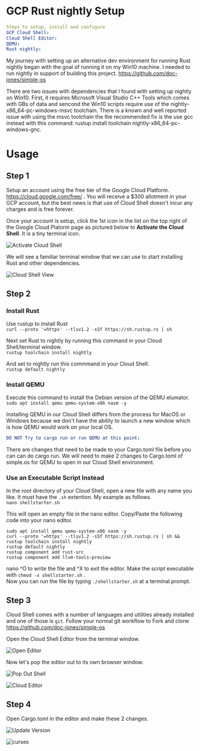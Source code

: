 # GCP Rust nightly Setup
```yaml
Steps to setup, install and configure 
GCP Cloud Shell:  
Cloud Shell Editor:   
QEMU: 
Rust nightly:  
```
  
My journey with setting up an alternative dev environment for running Rust nightly began with the goal of running it on my Win10 machine. I needed to run nightly in support of building this project.  https://github.com/doc-jones/simple-os  
  
There are two issues with dependencies that I found with setting up nightly on Win10. First, it requires Microsoft Visual Studio C++ Tools which comes with GBs of data and sencond the Win10 scripts require use of the nightly-x86_64-pc-windows-msvc toolchain.  There is a known and well reported issue with using the msvc toolchain the the recommended fix is the use gcc instead with this command:  rustup install toolchain nightly-x86_64-pc-windows-gnc.  

# Usage  

## Step 1  

Setup an account using the free tier of the Google Cloud Platform. https://cloud.google.com/free/ . You will receive a $300 allotment in your GCP account, but the best news is that use of Cloud Shell doesn't incur any charges and is free forever.  

Once your account is setup, click the 1st icon in the list on the top right of the Google Cloud Platorm page as pictured below to **Activate the Cloud Shell**. It is a tiny terminal icon.  

![Activate Cloud Shell](https://user-images.githubusercontent.com/37349558/107147554-b3b64600-691c-11eb-8fd2-0b576af2da11.png)  

We will see a familiar terminal window that we can use to start installing Rust and other dependencies.  

![Cloud Shell View](https://user-images.githubusercontent.com/37349558/107151882-06026180-6933-11eb-99b2-640628512192.png)  

## Step 2

### Install Rust
  
Use rustup to install Rust  
`curl --proto '=https' --tlsv1.2 -sSf https://sh.rustup.rs | sh`  

Next set Rust to nightly by running this command in your Cloud Shell/terminal window.  
`rustup toolchain install nightly`

And set to nightly run this commmand in your Cloud Shell.  
`rustup default nightly`  

### Install QEMU
  
Execute this command to install the Debian version of the QEMU elumator.  
`sudo apt install qemu qemu-system-x86 nasm -y`  
  
Installing QEMU in our Cloud Shell differs from the process for MacOS or Windows because we don't have the ability to launch a new window which is how QEMU would work on your local OS.
```yaml
DO NOT Try to cargo run or run QEMU at this point:
```  
  
There are changes that need to be made to your Cargo.toml file before you can can do cargo run. We will need to make 2 changes to Cargo.toml of simple.os for QEMU to open in our Cloud Shell environment.  
  
### Use an Executable Script Instead
  
In the root directory of your Cloud Shell, open a new file with any name you like. It must have the `.sh` extention.  My example as follows.  
`nano shellstarter.sh`  
  
This will open an empty file in the nano editor.  Copy/Paste the following code into your nano editor.  
```
sudo apt install qemu qemu-system-x86 nasm -y
curl --proto '=https' --tlsv1.2 -sSf https://sh.rustup.rs | sh &&
rustup toolchain install nightly
rustup default nightly
rustup component add rust-src
rustup component add llvm-tools-preview
```  
nano ^O to write the file and ^X to exit the editor. Make the script executable with `chmod -x shellstarter.sh` .  
Now you can run the file by typing `./shellstarter.sh` at a terminal prompt.  
  
## Step 3  
  
Cloud Shell comes with a number of languages and utilities already installed and one of those is `git`.  Follow your normal git workflow to Fork and clone https://github.com/doc-jones/simple-os   
  
Open the Cloud Shell Editor from the terminal window.  
  
![Open Editor](https://user-images.githubusercontent.com/37349558/107153253-7365c080-693a-11eb-8ae5-db2e124c2929.png)
  
Now let's pop the editor out to its own browser window.  
  
![Pop Out Shell](https://user-images.githubusercontent.com/37349558/107153363-1ae2f300-693b-11eb-852f-762a4a852eb6.png)
  
![Cloud Editor](https://user-images.githubusercontent.com/37349558/107153420-875df200-693b-11eb-99b9-a2a6c58e2107.png)
  
## Step 4
  
Open Cargo.toml in the editor and make these 2 changes.  
  
![Update Version](https://user-images.githubusercontent.com/37349558/107153570-40243100-693c-11eb-8572-1bff54c9dd41.png)

![curses](https://user-images.githubusercontent.com/37349558/107153656-b2951100-693c-11eb-95b9-efdc72aa08c6.png)


